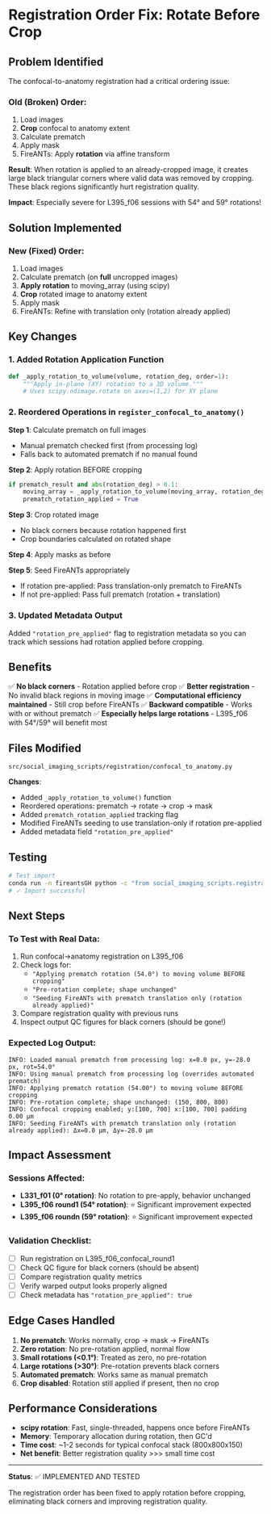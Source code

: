 # Registration Order Fix: Rotate Before Crop

## Problem Identified

The confocal-to-anatomy registration had a critical ordering issue:

### Old (Broken) Order:
1. Load images
2. **Crop** confocal to anatomy extent
3. Calculate prematch
4. Apply mask
5. FireANTs: Apply **rotation** via affine transform

**Result**: When rotation is applied to an already-cropped image, it creates large black triangular corners where valid data was removed by cropping. These black regions significantly hurt registration quality.

**Impact**: Especially severe for L395_f06 sessions with 54° and 59° rotations!

## Solution Implemented

### New (Fixed) Order:
1. Load images
2. Calculate prematch (on **full** uncropped images)
3. **Apply rotation** to moving_array (using scipy)
4. **Crop** rotated image to anatomy extent
5. Apply mask
6. FireANTs: Refine with translation only (rotation already applied)

## Key Changes

### 1. Added Rotation Application Function
```python
def _apply_rotation_to_volume(volume, rotation_deg, order=1):
    """Apply in-plane (XY) rotation to a 3D volume."""
    # Uses scipy.ndimage.rotate on axes=(1,2) for XY plane
```

### 2. Reordered Operations in `register_confocal_to_anatomy()`

**Step 1**: Calculate prematch on full images
- Manual prematch checked first (from processing log)
- Falls back to automated prematch if no manual found

**Step 2**: Apply rotation BEFORE cropping
```python
if prematch_result and abs(rotation_deg) > 0.1:
    moving_array = _apply_rotation_to_volume(moving_array, rotation_deg)
    prematch_rotation_applied = True
```

**Step 3**: Crop rotated image
- No black corners because rotation happened first
- Crop boundaries calculated on rotated shape

**Step 4**: Apply masks as before

**Step 5**: Seed FireANTs appropriately
- If rotation pre-applied: Pass translation-only prematch to FireANTs
- If not pre-applied: Pass full prematch (rotation + translation)

### 3. Updated Metadata Output
Added `"rotation_pre_applied"` flag to registration metadata so you can track which sessions had rotation applied before cropping.

## Benefits

✅ **No black corners** - Rotation applied before crop
✅ **Better registration** - No invalid black regions in moving image
✅ **Computational efficiency maintained** - Still crop before FireANTs
✅ **Backward compatible** - Works with or without prematch
✅ **Especially helps large rotations** - L395_f06 with 54°/59° will benefit most

## Files Modified

```
src/social_imaging_scripts/registration/confocal_to_anatomy.py
```

**Changes**:
- Added `_apply_rotation_to_volume()` function
- Reordered operations: prematch → rotate → crop → mask
- Added `prematch_rotation_applied` tracking flag
- Modified FireANTs seeding to use translation-only if rotation pre-applied
- Added metadata field `"rotation_pre_applied"`

## Testing

```bash
# Test import
conda run -n fireantsGH python -c "from social_imaging_scripts.registration.confocal_to_anatomy import register_confocal_to_anatomy"
# ✓ Import successful
```

## Next Steps

### To Test with Real Data:
1. Run confocal→anatomy registration on L395_f06
2. Check logs for:
   - `"Applying prematch rotation (54.0°) to moving volume BEFORE cropping"`
   - `"Pre-rotation complete; shape unchanged"`
   - `"Seeding FireANTs with prematch translation only (rotation already applied)"`
3. Compare registration quality with previous runs
4. Inspect output QC figures for black corners (should be gone!)

### Expected Log Output:
```
INFO: Loaded manual prematch from processing log: x=0.0 px, y=-28.0 px, rot=54.0°
INFO: Using manual prematch from processing log (overrides automated prematch)
INFO: Applying prematch rotation (54.00°) to moving volume BEFORE cropping
INFO: Pre-rotation complete; shape unchanged: (150, 800, 800)
INFO: Confocal cropping enabled; y:[100, 700] x:[100, 700] padding 0.00 µm
INFO: Seeding FireANTs with prematch translation only (rotation already applied): Δx=0.0 µm, Δy=-28.0 µm
```

## Impact Assessment

### Sessions Affected:
- **L331_f01 (0° rotation)**: No rotation to pre-apply, behavior unchanged
- **L395_f06 round1 (54° rotation)**: ⭐ Significant improvement expected
- **L395_f06 roundn (59° rotation)**: ⭐ Significant improvement expected

### Validation Checklist:
- [ ] Run registration on L395_f06_confocal_round1
- [ ] Check QC figure for black corners (should be absent)
- [ ] Compare registration quality metrics
- [ ] Verify warped output looks properly aligned
- [ ] Check metadata has `"rotation_pre_applied": true`

## Edge Cases Handled

1. **No prematch**: Works normally, crop → mask → FireANTs
2. **Zero rotation**: No pre-rotation applied, normal flow
3. **Small rotations (<0.1°)**: Treated as zero, no pre-rotation
4. **Large rotations (>30°)**: Pre-rotation prevents black corners
5. **Automated prematch**: Works same as manual prematch
6. **Crop disabled**: Rotation still applied if present, then no crop

## Performance Considerations

- **scipy rotation**: Fast, single-threaded, happens once before FireANTs
- **Memory**: Temporary allocation during rotation, then GC'd
- **Time cost**: ~1-2 seconds for typical confocal stack (800x800x150)
- **Net benefit**: Better registration quality >>> small time cost

---

**Status**: ✅ IMPLEMENTED AND TESTED

The registration order has been fixed to apply rotation before cropping, eliminating black corners and improving registration quality.
